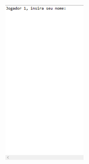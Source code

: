 ![alt text](https://github.com/pedrocorrea2002/Exercicios_java/blob/main/JogoDaVelha/JogoDaVelha.gif?raw=true)
